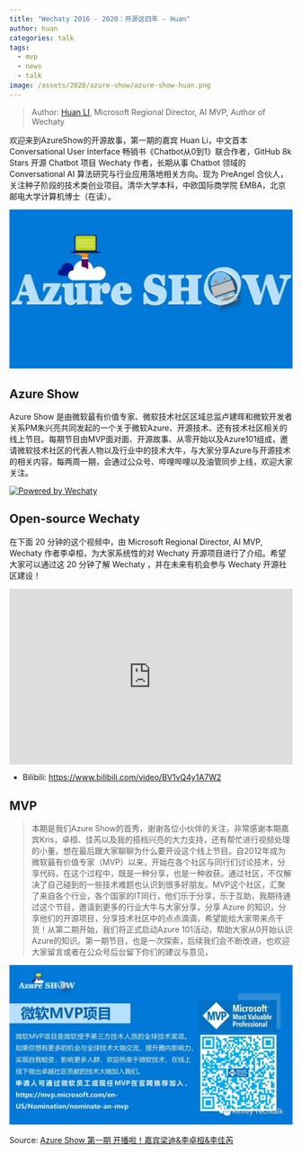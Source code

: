 ```yaml
---
title: "Wechaty 2016 - 2020：开源这四年 - Huan"
author: huan
categories: talk
tags:
  - mvp
  - news
  - talk
image: /assets/2020/azure-show/azure-show-huan.png
---
```


> Author: [Huan LI](https://github.com/huan), Microsoft Regional Director, AI MVP, Author of Wechaty

欢迎来到AzureShow的开源故事，第一期的嘉宾 Huan Li，中文首本 Conversational User Interface 畅销书《Chatbot从0到1》联合作者，GitHub 8k Stars 开源 Chatbot 项目 Wechaty 作者，长期从事 Chatbot 领域的 Conversational AI 算法研究与行业应用落地相关方向。现为 PreAngel 合伙人，关注种子阶段的技术类创业项目。清华大学本科，中欧国际商学院 EMBA，北京邮电大学计算机博士（在读）。

![Azure Show](/assets/2020/azure-show/azure-show.png)

## Azure Show

Azure Show 是由微软最有价值专家、微软技术社区区域总监卢建晖和微软开发者关系PM朱兴亮共同发起的一个关于微软Azure、开源技术、还有技术社区相关的线上节目。每期节目由MVP面对面、开源故事、从零开始以及Azure101组成，邀请微软技术社区的代表人物以及行业中的技术大牛，与大家分享Azure与开源技术的相关内容，每两周一期，会通过公众号、哔哩哔哩以及油管同步上线，欢迎大家关注。

[![Powered by Wechaty](https://img.shields.io/badge/Powered%20By-Wechaty-brightgreen.svg)](https://github.com/Wechaty/wechaty)

## Open-source Wechaty

在下面 20 分钟的这个视频中，由 Microsoft Regional Director, AI MVP, Wechaty 作者李卓桓，为大家系统性的对 Wechaty 开源项目进行了介绍。希望大家可以通过这 20 分钟了解 Wechaty ，并在未来有机会参与 Wechaty 开源社区建设！

<div class="video-container" style="
    position: relative;
    padding-bottom:56.25%;
    padding-top:30px;
    height:0;
    overflow:hidden;
">
<iframe
  src="https://www.youtube.com/embed/YZ130iwcNSE"
  width="560"
  height="315"
  frameborder="0"
  allowfullscreen=""
  style="
    position: absolute;
    top:0;
    left:0;
    width:100%;
    height:100%;
"></iframe></div>

- Bilibili: <https://www.bilibili.com/video/BV1vQ4y1A7W2>

## MVP

> 本期是我们Azure Show的首秀，谢谢各位小伙伴的关注，非常感谢本期嘉宾Kris，卓桓、佳芮以及我的搭档兴亮的大力支持，还有帮忙进行视频处理的小董。想在最后跟大家聊聊为什么要开设这个线上节目。自2012年成为微软最有价值专家（MVP）以来，开始在各个社区与同行们讨论技术，分享代码，在这个过程中，既是一种分享，也是一种收获。通过社区，不仅解决了自己碰到的一些技术难题也认识到很多好朋友。MVP这个社区，汇聚了来自各个行业，各个国家的IT同行，他们乐于分享，乐于互助，我期待通过这个节目，邀请到更多的行业大牛与大家分享，分享 Azure 的知识，分享他们的开源项目，分享技术社区中的点点滴滴，希望能给大家带来点干货！从第二期开始，我们将正式启动Azure 101活动，帮助大家从0开始认识Azure的知识。第一期节目，也是一次探索，后续我们会不断改进，也欢迎大家留言或者在公众号后台留下你们的建议与意见，

![huan](/assets/2020/azure-show/azure-show-mvp.png)

Source: [Azure Show 第一期 开播啦！嘉宾梁迪&李卓桓&李佳芮](https://mp.weixin.qq.com/s/szB4YSEAJZxDLSNZr-_3Sw)
